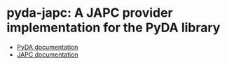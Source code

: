 # pyda-japc: A JAPC provider implementation for the PyDA library

* [PyDA documentation](https://acc-py.web.cern.ch/gitlab/acc-co/devops/python/prototypes/pyda/docs/stable/)
* [JAPC documentation](https://wikis.cern.ch/display/JAPC/Home)
